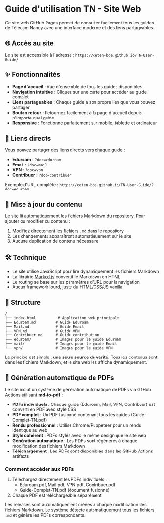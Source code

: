 # Guide d'utilisation TN - Site Web

Ce site web GitHub Pages permet de consulter facilement tous les guides de Télécom Nancy avec une interface moderne et des liens partageables.

## 🌐 Accès au site

Le site est accessible à l'adresse : `https://ceten-bde.github.io/TN-User-Guide/`

## ✨ Fonctionnalités

- **Page d'accueil** : Vue d'ensemble de tous les guides disponibles
- **Navigation intuitive** : Cliquez sur une carte pour accéder au guide complet
- **Liens partageables** : Chaque guide a son propre lien que vous pouvez partager
- **Bouton retour** : Retournez facilement à la page d'accueil depuis n'importe quel guide
- **Responsive** : Fonctionne parfaitement sur mobile, tablette et ordinateur

## 🔗 Liens directs

Vous pouvez partager des liens directs vers chaque guide :

- **Eduroam** : `?doc=eduroam`
- **Email** : `?doc=mail`
- **VPN** : `?doc=vpn`
- **Contribuer** : `?doc=contribuer`

Exemple d'URL complète : `https://ceten-bde.github.io/TN-User-Guide/?doc=eduroam`

## 📝 Mise à jour du contenu

Le site lit automatiquement les fichiers Markdown du repository. Pour ajouter ou modifier du contenu :

1. Modifiez directement les fichiers `.md` dans le repository
2. Les changements apparaîtront automatiquement sur le site
3. Aucune duplication de contenu nécessaire

## 🛠️ Technique

- Le site utilise JavaScript pour lire dynamiquement les fichiers Markdown
- La librairie [Marked.js](https://marked.js.org/) convertit le Markdown en HTML
- Le routing se base sur les paramètres d'URL pour la navigation
- Aucun framework lourd, juste du HTML/CSS/JS vanilla

## 📂 Structure

```
/
├── index.html          # Application web principale
├── Eduroam.md         # Guide Eduroam
├── Mail.md            # Guide Email
├── VPN.md             # Guide VPN
├── Contribuer.md      # Guide contribution
├── eduroam/           # Images pour le guide Eduroam
├── mail/              # Images pour le guide Email
└── vpn/               # Images pour le guide VPN
```

Le principe est simple : **une seule source de vérité**. Tous les contenus sont dans les fichiers Markdown, et le site web les affiche dynamiquement.

## 📄 Génération automatique de PDFs

Le site inclut un système de génération automatique de PDFs via GitHub Actions utilisant **md-to-pdf** :

- **PDFs individuels** : Chaque guide (Eduroam, Mail, VPN, Contribuer) est converti en PDF avec style CSS
- **PDF complet** : Un PDF fusionné contenant tous les guides (Guide-Complet-TN.pdf)
- **Rendu professionnel** : Utilise Chrome/Puppeteer pour un rendu identique au web
- **Style cohérent** : PDFs stylés avec le même design que le site web
- **Génération automatique** : Les PDFs sont régénérés à chaque modification des fichiers Markdown
- **Téléchargement** : Les PDFs sont disponibles dans les GitHub Actions artifacts

### Comment accéder aux PDFs

1. Téléchargez directement les PDFs individuels :
   - Eduroam.pdf, Mail.pdf, VPN.pdf, Contribuer.pdf
   - Guide-Complet-TN.pdf (document fusionné)
2. Chaque PDF est téléchargeable séparément

Les releases sont automatiquement créées à chaque modification des fichiers Markdown. Le système détecte automatiquement tous les fichiers `.md` et génère les PDFs correspondants.

